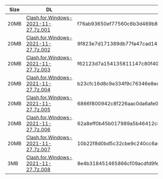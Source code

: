 |    Size   |     DL  | sha512sum |
|  ---  |  ---  |  ---  |
| 20MB | [Clash.for.Windows-2021-11-27.7z.001](https://cdn.jsdelivr.net/gh/appleians/cfw_m1@main/Clash.for.Windows-2021-11-27.7z.001) | f76ab93650ef77560c6b3d469b8fee242923e8df4ca6e730e3eb269f009c896dcb4a80d937c9211d3022a68b93708607a3200b7deafa8e6089f70c415e559b7a |
| 20MB | [Clash.for.Windows-2021-11-27.7z.002](https://cdn.jsdelivr.net/gh/appleians/cfw_m1@main/Clash.for.Windows-2021-11-27.7z.002) | 9f823e7d171389db77fa47cad141270e702291a71b0944b1ce604ec1b694d8448d90a066d92c558b73089d1d6fa5d289b697016534c3b064e70960a90a769661 |
| 20MB | [Clash.for.Windows-2021-11-27.7z.003](https://cdn.jsdelivr.net/gh/appleians/cfw_m1@main/Clash.for.Windows-2021-11-27.7z.003) | f62123d7a154135811147c80f40fa4709e826211f63ee4ce16d0586cf9b3219a82213022a51909b83bb1b283e1de88897f08cceb81b603e5bb3e7859bf914cf2 |
| 20MB | [Clash.for.Windows-2021-11-27.7z.004](https://cdn.jsdelivr.net/gh/appleians/cfw_m1@main/Clash.for.Windows-2021-11-27.7z.004) | b23cfc16d8c9e334f9c76346e8ed7b052fd4b96268ae640bcf0a2e8387784ce749c8c6f8c962c0291952fc5f0eed5d07ebf4667b38b6fdc159c41b527367ca16 |
| 20MB | [Clash.for.Windows-2021-11-27.7z.005](https://cdn.jsdelivr.net/gh/appleians/cfw_m1@main/Clash.for.Windows-2021-11-27.7z.005) | 6866f800942c8f226aac0da6afe01a27dfe8f586eeb97d07a41c662602e51767af0b48a4aa17010b3fb8b92942ab8db5353a7e919548b1bbd28ca392fddbc325 |
| 20MB | [Clash.for.Windows-2021-11-27.7z.006](https://cdn.jsdelivr.net/gh/appleians/cfw_m1@main/Clash.for.Windows-2021-11-27.7z.006) | 62a8eff0b45b017989a5b46412c8c348d8af55b6fa88f39ead5a72fd456a5ec9b7b721b303af1c532708d685ed0f38a4489a4d4d39d605e4e3d4ff72a8a27115 |
| 20MB | [Clash.for.Windows-2021-11-27.7z.007](https://cdn.jsdelivr.net/gh/appleians/cfw_m1@main/Clash.for.Windows-2021-11-27.7z.007) | 10b22f8d0bd5c32cbe9c240cc6a6ff35fc692f7cbc2f1f34ef64664bfda5268ffa2942b03c2355fd69ead6991796b56b2f1b0149ea693467c2f1636207b0dbea |
| 3MB | [Clash.for.Windows-2021-11-27.7z.008](https://cdn.jsdelivr.net/gh/appleians/cfw_m1@main/Clash.for.Windows-2021-11-27.7z.008) | 8e4b318451465866cf09acdfd9fe6b3391255dcd69a649c67762a6faa1fa1bb39d1c135959a37708d1b2cb2ea170688ae533161ad76dc2c0e227e1d423ff7027 |
